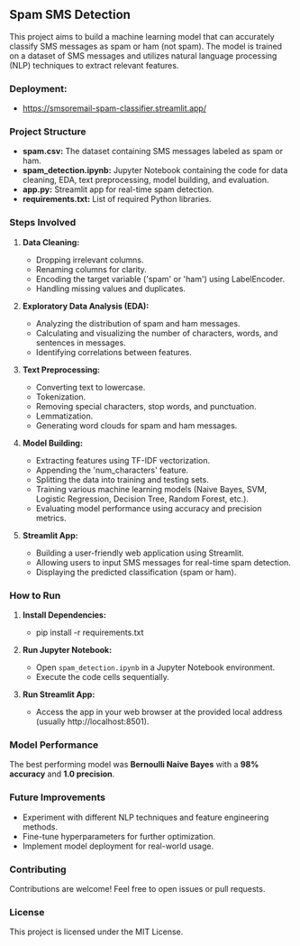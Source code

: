 ## Spam SMS Detection

This project aims to build a machine learning model that can accurately classify SMS messages as spam or ham (not spam). The model is trained on a dataset of SMS messages and utilizes natural language processing (NLP) techniques to extract relevant features.

### Deployment: 
- https://smsoremail-spam-classifier.streamlit.app/

### Project Structure

- **spam.csv:** The dataset containing SMS messages labeled as spam or ham.
- **spam_detection.ipynb:** Jupyter Notebook containing the code for data cleaning, EDA, text preprocessing, model building, and evaluation.
- **app.py:** Streamlit app for real-time spam detection.
- **requirements.txt:** List of required Python libraries.

### Steps Involved

1. **Data Cleaning:**
   - Dropping irrelevant columns.
   - Renaming columns for clarity.
   - Encoding the target variable ('spam' or 'ham') using LabelEncoder.
   - Handling missing values and duplicates.

2. **Exploratory Data Analysis (EDA):**
   - Analyzing the distribution of spam and ham messages.
   - Calculating and visualizing the number of characters, words, and sentences in messages.
   - Identifying correlations between features.

3. **Text Preprocessing:**
   - Converting text to lowercase.
   - Tokenization.
   - Removing special characters, stop words, and punctuation.
   - Lemmatization.
   - Generating word clouds for spam and ham messages.

4. **Model Building:**
   - Extracting features using TF-IDF vectorization.
   - Appending the 'num_characters' feature.
   - Splitting the data into training and testing sets.
   - Training various machine learning models (Naive Bayes, SVM, Logistic Regression, Decision Tree, Random Forest, etc.).
   - Evaluating model performance using accuracy and precision metrics.

5. **Streamlit App:**
   - Building a user-friendly web application using Streamlit.
   - Allowing users to input SMS messages for real-time spam detection.
   - Displaying the predicted classification (spam or ham).

### How to Run

1. **Install Dependencies:**
   - pip install -r requirements.txt
2. **Run Jupyter Notebook:**
   - Open `spam_detection.ipynb` in a Jupyter Notebook environment.
   - Execute the code cells sequentially.

3. **Run Streamlit App:**
   - Access the app in your web browser at the provided local address (usually http://localhost:8501).

### Model Performance

The best performing model was **Bernoulli Naive Bayes** with a **98% accuracy** and **1.0 precision**.

### Future Improvements

- Experiment with different NLP techniques and feature engineering methods.
- Fine-tune hyperparameters for further optimization.
- Implement model deployment for real-world usage.

### Contributing

Contributions are welcome! Feel free to open issues or pull requests.

### License

This project is licensed under the MIT License.
